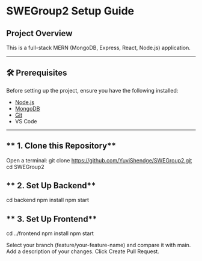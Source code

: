# SWEGroup2 Setup Guide

## **Project Overview**
This is a full-stack MERN (MongoDB, Express, React, Node.js) application.

---

## **🛠 Prerequisites**
Before setting up the project, ensure you have the following installed:
- [Node.js](https://nodejs.org/) 
- [MongoDB](https://www.mongodb.com/try/download/community) 
- [Git](https://git-scm.com/)
-  VS Code

---

## ** 1. Clone this Repository**
Open a terminal:
git clone https://github.com/YuviShendge/SWEGroup2.git
cd SWEGroup2

## ** 2. Set Up Backend**
cd backend
npm install
npm start

## ** 3. Set Up Frontend**
cd ../frontend
npm install
npm start


Select your branch (feature/your-feature-name) and compare it with main.
Add a description of your changes.
Click Create Pull Request.
